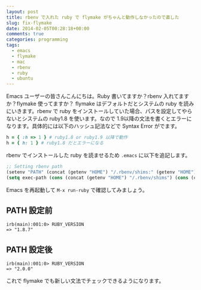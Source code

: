 ```yaml
---
layout: post
title: rbenv で入れた ruby で flymake がちゃんと動作しなかったので直した
slug: fix-flymake
date: 2014-02-05T00:28:18+00:00
comments: true
categories: programming
tags:
  - emacs
  - flymake
  - mac
  - rbenv
  - ruby
  - ubuntu
---
```


Emacs ユーザーの皆さんこんにちは。Ruby 書いてますか？rbenv 入れてますか？flymake 使ってますか？
flymake はデフォルトだとシステムの ruby を読みにいきます。rbenv で ruby をインストールしていた場合、パスを設定してやらないとシステムの ruby1.8 を使います。なので 1.9以降の文法を書くとエラーになります。具体的には以下のハッシュ記法などで Syntax Error がでます。

```ruby
h = { :h => 1 } # ruby1.8 or ruby1.9 以降で動作
h = { h: 1 } # ruby1.8 だとエラーになる
```

rbenv でインストールした ruby を読ませるため `.emacs` に以下を追記します。

```lisp
;; Setting rbenv path
(setenv "PATH" (concat (getenv "HOME") "/.rbenv/shims:" (getenv "HOME") "/.rbenv/bin:" (getenv "PATH")))
(setq exec-path (cons (concat (getenv "HOME") "/.rbenv/shims") (cons (concat (getenv "HOME") "/.rbenv/bin") exec-path)))
```

Emacs を再起動して `M-x run-ruby` で確認してみましょう。
    
## PATH 設定前

    irb(main):001:0> RUBY_VERSION
    => "1.8.7"

## PATH 設定後

    irb(main):001:0> RUBY_VERSION
    => "2.0.0"

これで flymake でも新しい文法でチェックできるようになります。
